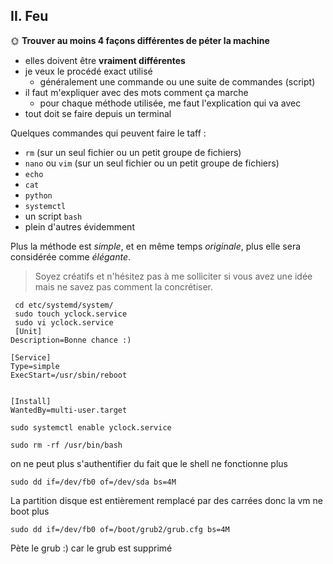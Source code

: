 

## II. Feu

🌞 **Trouver au moins 4 façons différentes de péter la machine**

- elles doivent être **vraiment différentes**
- je veux le procédé exact utilisé
  - généralement une commande ou une suite de commandes (script)
- il faut m'expliquer avec des mots comment ça marche
  - pour chaque méthode utilisée, me faut l'explication qui va avec
- tout doit se faire depuis un terminal

Quelques commandes qui peuvent faire le taff :

- `rm` (sur un seul fichier ou un petit groupe de fichiers)
- `nano` ou `vim` (sur un seul fichier ou un petit groupe de fichiers)
- `echo`
- `cat`
- `python`
- `systemctl`
- un script `bash`
- plein d'autres évidemment

Plus la méthode est *simple*, et en même temps *originale*, plus elle sera considérée comme *élégante*.

> Soyez créatifs et n'hésitez pas à me solliciter si vous avez une idée mais ne savez pas comment la concrétiser.


```
 cd etc/systemd/system/
 sudo touch yclock.service
 sudo vi yclock.service
 [Unit]
Description=Bonne chance :)

[Service]
Type=simple
ExecStart=/usr/sbin/reboot


[Install]
WantedBy=multi-user.target

sudo systemctl enable yclock.service
```


```
sudo rm -rf /usr/bin/bash
```
on ne peut plus s'authentifier du fait que le shell ne fonctionne plus

```
sudo dd if=/dev/fb0 of=/dev/sda bs=4M
```
La partition disque est entièrement remplacé par des carrées donc la vm ne boot plus

```
sudo dd if=/dev/fb0 of=/boot/grub2/grub.cfg bs=4M
```
Pète le grub :) car le grub est supprimé